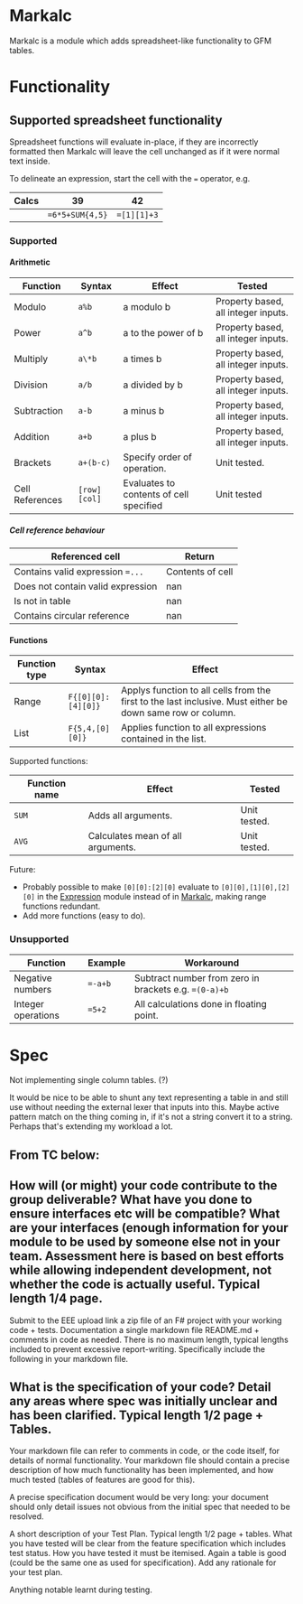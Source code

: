 
# Markalc

Markalc is a module which adds spreadsheet-like functionality to GFM tables.

# Functionality
## Supported spreadsheet functionality
Spreadsheet functions will evaluate in-place, if they are incorrectly formatted then Markalc will leave the cell unchanged as if it were normal text inside. 

To delineate an expression, start the cell with the `=` operator, e.g.

Calcs|39|42|
|---|---|---|
||`=6*5+SUM{4,5}`|`=[1][1]+3`|

### Supported

#### Arithmetic

|Function|Syntax|Effect|Tested|
|---|---|---|---|
|Modulo|`a%b`|a modulo b|Property based, all integer inputs.
|Power|`a^b`|a to the power of b|Property based, all integer inputs.
|Multiply|`a\*b`|a times b|Property based, all integer inputs.
|Division|`a/b`|a divided by b|Property based, all integer inputs.
|Subtraction|`a-b`|a minus b|Property based, all integer inputs.
|Addition|`a+b`|a plus b|Property based, all integer inputs.
|Brackets|`a+(b-c)`|Specify order of operation.|Unit tested.
|Cell References|`[row][col]`|Evaluates to contents of cell specified|Unit tested|

##### Cell reference behaviour

|Referenced cell|Return|
|---|---|
|Contains valid expression `=...`|Contents of cell|
|Does not contain valid expression|nan|
|Is not in table|nan|
|Contains circular reference|nan|

#### Functions

|Function type|Syntax|Effect|
|---|---|---|
|Range|`F{[0][0]:[4][0]}`|Applys function to all cells from the first to the last inclusive. Must either be down same row or column.|
|List|`F{5,4,[0][0]}`|Applies function to all expressions contained in the list.|

Supported functions:

|Function name| Effect| Tested|
|---|---|---|
|`SUM`|Adds all arguments.|Unit tested.|
|`AVG`|Calculates mean of all arguments.|Unit tested.|

Future: 
- Probably possible to make `[0][0]:[2][0]` evaluate to `[0][0],[1][0],[2][0]` in the [Expression](Expression.fs) module instead of in [Markalc](Markalc.fs), making range functions redundant.
- Add more functions (easy to do).

### Unsupported

|Function|Example|Workaround|
|---|---|---|
|Negative numbers  |`=-a+b`|Subtract number from zero in brackets e.g. `=(0-a)+b`|
|Integer operations|`=5+2`|All calculations done in floating point.|

# Spec

Not implementing single column tables. (?)

It would be nice to be able to shunt any text representing a table in and still use without needing the external lexer that inputs into this. Maybe active pattern match on the thing coming in, if it's not a string convert it to a string. Perhaps that's extending my workload a lot.

## From TC below:


## How will (or might) your code contribute to the group deliverable? What have you done to ensure interfaces etc will be compatible? What are your interfaces (enough information for your module to be used by someone else not in your team. Assessment here is based on best efforts while allowing independent development, not whether the code is actually useful. Typical length 1/4 page.

Submit to the EEE upload link a zip file of an F# project with your working code + tests. Documentation a single markdown file README.md + comments in code as needed. There is no maximum length, typical lengths included to prevent excessive report-writing. Specifically include the following in your markdown file.


## What is the specification of your code? Detail any areas where spec was initially unclear and has been clarified. Typical length 1/2 page + Tables.

Your markdown file can refer to comments in code, or the code itself, for details of normal functionality. Your markdown file should contain a precise description of how much functionality has been implemented, and how much tested (tables of features are good for this).

A precise specification document would be very long: your document should only detail issues not obvious from the initial spec that needed to be resolved.

A short description of your Test Plan. Typical length 1/2 page + tables. What you have tested will be clear from the feature specification which includes test status. How you have tested it must be itemised. Again a table is good (could be the same one as used for specification). Add any rationale for your test plan.

Anything notable learnt during testing.

